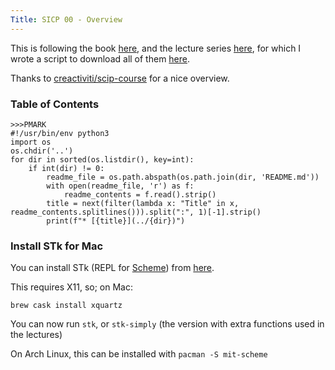 ```yaml
---
Title: SICP 00 - Overview
---
```


This is following the book [here](https://github.com/sarabander/sicp-pdf), and the lecture series [here](https://archive.org/details/ucberkeley-webcast-PL3E89002AA9B9879E?sort=titleSorter), for which I wrote a script to download all of them [here](https://gist.github.com/seanbreckenridge/44854575b03e7f643b19bf40cf7e21bd).

Thanks to [creactiviti/scip-course](https://github.com/creactiviti/sicp-course) for a nice overview.

### Table of Contents

```
>>>PMARK
#!/usr/bin/env python3
import os
os.chdir('..')
for dir in sorted(os.listdir(), key=int):
    if int(dir) != 0:
        readme_file = os.path.abspath(os.path.join(dir, 'README.md'))
        with open(readme_file, 'r') as f:
            readme_contents = f.read().strip()
        title = next(filter(lambda x: "Title" in x, readme_contents.splitlines())).split(":", 1)[-1].strip()
        print(f"* [{title}](../{dir})")
```

### Install STk for Mac

You can install STk (REPL for [Scheme](<https://en.wikipedia.org/wiki/Scheme_(programming_language)>)) from [here](https://inst.eecs.berkeley.edu/~scheme/precompiled/OSX/).

This requires X11, so; on Mac:

`brew cask install xquartz`

You can now run `stk`, or `stk-simply` (the version with extra functions used in the lectures)

On Arch Linux, this can be installed with `pacman -S mit-scheme`
